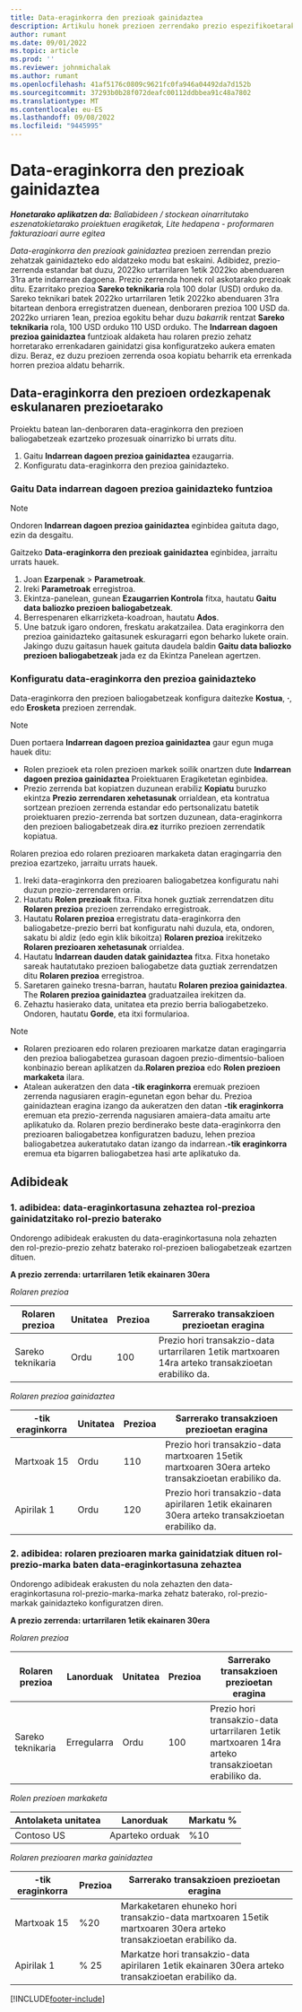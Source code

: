 ```yaml
---
title: Data-eraginkorra den prezioak gainidaztea
description: Artikulu honek prezioen zerrendako prezio espezifikoetarako prezioen gainidatziak nola konfiguratu azaltzen du.
author: rumant
ms.date: 09/01/2022
ms.topic: article
ms.prod: ''
ms.reviewer: johnmichalak
ms.author: rumant
ms.openlocfilehash: 41af5176c0809c9621fc0fa946a04492da7d152b
ms.sourcegitcommit: 37293b0b28f072deafc00112ddbbea91c48a7802
ms.translationtype: MT
ms.contentlocale: eu-ES
ms.lasthandoff: 09/08/2022
ms.locfileid: "9445995"
---
```

# <a name="date-effective-price-overrides"></a>Data-eraginkorra den prezioak gainidaztea 

_**Honetarako aplikatzen da:** Baliabideen / stockean oinarritutako eszenatokietarako proiektuen eragiketak, Lite hedapena - proformaren fakturazioari aurre egitea_

*Data-eraginkorra den prezioak gainidaztea* prezioen zerrendan prezio zehatzak gainidazteko edo aldatzeko modu bat eskaini. Adibidez, prezio-zerrenda estandar bat duzu, 2022ko urtarrilaren 1etik 2022ko abenduaren 31ra arte indarrean dagoena. Prezio zerrenda honek rol askotarako prezioak ditu. Ezarritako prezioa **Sareko teknikaria** rola 100 dolar (USD) orduko da. Sareko teknikari batek 2022ko urtarrilaren 1etik 2022ko abenduaren 31ra bitartean denbora erregistratzen duenean, denboraren prezioa 100 USD da. 2022ko urriaren 1ean, prezioa egokitu behar duzu *bakarrik* rentzat **Sareko teknikaria** rola, 100 USD orduko 110 USD orduko. The **Indarrean dagoen prezioa gainidaztea** funtzioak aldaketa hau rolaren prezio zehatz horretarako errenkadaren gainidatzi gisa konfiguratzeko aukera ematen dizu. Beraz, ez duzu prezioen zerrenda osoa kopiatu beharrik eta errenkada horren prezioa aldatu beharrik.

## <a name="date-effective-price-overrides-for-labor-pricing"></a>Data-eraginkorra den prezioen ordezkapenak eskulanaren prezioetarako

Proiektu batean lan-denboraren data-eraginkorra den prezioen baliogabetzeak ezartzeko prozesuak oinarrizko bi urrats ditu.

1. Gaitu **Indarrean dagoen prezioa gainidaztea** ezaugarria.
1. Konfiguratu data-eraginkorra den prezioa gainidazteko.

### <a name="enable-the-date-effective-price-overrides-feature"></a>Gaitu Data indarrean dagoen prezioa gainidazteko funtzioa

> [!NOTE]
> Ondoren **Indarrean dagoen prezioa gainidaztea** eginbidea gaituta dago, ezin da desgaitu.

Gaitzeko **Data-eraginkorra den prezioak gainidaztea** eginbidea, jarraitu urrats hauek.

1. Joan **Ezarpenak** \> **Parametroak**.
1. Ireki **Parametroak** erregistroa.
1. Ekintza-panelean, gunean **Ezaugarrien Kontrola** fitxa, hautatu **Gaitu data baliozko prezioen baliogabetzeak**.
1. Berrespenaren elkarrizketa-koadroan, hautatu **Ados**.
1. Une batzuk igaro ondoren, freskatu arakatzailea. Data eraginkorra den prezioa gainidazteko gaitasunek eskuragarri egon beharko lukete orain. Jakingo duzu gaitasun hauek gaituta daudela baldin **Gaitu data baliozko prezioen baliogabetzeak** jada ez da Ekintza Panelean agertzen.

### <a name="set-up-a-date-effective-price-override"></a>Konfiguratu data-eraginkorra den prezioa gainidazteko

Data-eraginkorra den prezioen baliogabetzeak konfigura daitezke **Kostua**, **·**, edo **Erosketa** prezioen zerrendak.

> [!NOTE]
>Duen portaera **Indarrean dagoen prezioa gainidaztea** gaur egun muga hauek ditu:
>
> - Rolen prezioek eta rolen prezioen markek soilik onartzen dute **Indarrean dagoen prezioa gainidaztea** Proiektuaren Eragiketetan eginbidea.
> - Prezio zerrenda bat kopiatzen duzunean erabiliz **Kopiatu** buruzko ekintza **Prezio zerrendaren xehetasunak** orrialdean, eta kontratua sortzean prezioen zerrenda estandar edo pertsonalizatu batetik proiektuaren prezio-zerrenda bat sortzen duzunean, data-eraginkorra den prezioen baliogabetzeak dira.**ez** iturriko prezioen zerrendatik kopiatua.

Rolaren prezioa edo rolaren prezioaren markaketa datan eragingarria den prezioa ezartzeko, jarraitu urrats hauek.

1. Ireki data-eraginkorra den prezioaren baliogabetzea konfiguratu nahi duzun prezio-zerrendaren orria.
1. Hautatu **Rolen prezioak** fitxa. Fitxa honek guztiak zerrendatzen ditu **Rolaren prezioa** prezioen zerrendako erregistroak.
1. Hautatu **Rolaren prezioa** erregistratu data-eraginkorra den baliogabetze-prezio berri bat konfiguratu nahi duzula, eta, ondoren, sakatu bi aldiz (edo egin klik bikoitza) **Rolaren prezioa** irekitzeko **Rolaren prezioaren xehetasunak** orrialdea.
1. Hautatu **Indarrean dauden datak gainidaztea** fitxa. Fitxa honetako sareak hautatutako prezioen baliogabetze data guztiak zerrendatzen ditu **Rolaren prezioa** erregistroa.
1. Saretaren gaineko tresna-barran, hautatu **Rolaren prezioa gainidaztea**. The **Rolaren prezioa gainidaztea** graduatzailea irekitzen da.
1. Zehaztu hasierako data, unitatea eta prezio berria baliogabetzeko. Ondoren, hautatu **Gorde**, eta itxi formularioa.

> [!NOTE]
> - Rolaren prezioaren edo rolaren prezioaren markatze datan eragingarria den prezioa baliogabetzea gurasoan dagoen prezio-dimentsio-balioen konbinazio berean aplikatzen da.**Rolaren prezioa** edo **Rolen prezioen markaketa** ilara.
> - Atalean aukeratzen den data **-tik eraginkorra** eremuak prezioen zerrenda nagusiaren eragin-egunetan egon behar du. Prezioa gainidaztean eragina izango da aukeratzen den datan **-tik eraginkorra** eremuan eta prezio-zerrenda nagusiaren amaiera-data amaitu arte aplikatuko da. Rolaren prezio berdinerako beste data-eraginkorra den prezioaren baliogabetzea konfiguratzen baduzu, lehen prezioa baliogabetzea aukeratutako datan izango da indarrean.**-tik eraginkorra** eremua eta bigarren baliogabetzea hasi arte aplikatuko da.

## <a name="examples"></a>Adibideak

### <a name="example-1-determining-date-effectivity-for-a-role-price-that-has-role-price-overrides"></a>1. adibidea: data-eraginkortasuna zehaztea rol-prezioa gainidatzitako rol-prezio baterako

Ondorengo adibideak erakusten du data-eraginkortasuna nola zehazten den rol-prezio-prezio zehatz baterako rol-prezioen baliogabetzeak ezartzen dituen.

**A prezio zerrenda: urtarrilaren 1etik ekainaren 30era**

*Rolaren prezioa*

| Rolaren prezioa | Unitatea | Prezioa | Sarrerako transakzioen prezioetan eragina |
|---|---|---|---|
| Sareko teknikaria | Ordu | 100 | Prezio hori transakzio-data urtarrilaren 1etik martxoaren 14ra arteko transakzioetan erabiliko da. |

*Rolaren prezioa gainidaztea*

| -tik eraginkorra | Unitatea | Prezioa | Sarrerako transakzioen prezioetan eragina |
|---|---|---|---|
| Martxoak 15 | Ordu | 110 | Prezio hori transakzio-data martxoaren 15etik martxoaren 30era arteko transakzioetan erabiliko da. |
| Apirilak 1 | Ordu | 120 | Prezio hori transakzio-data apirilaren 1etik ekainaren 30era arteko transakzioetan erabiliko da. |

### <a name="example-2-determining-date-effectivity-for-a-role-price-markup-that-has-role-price-markup-overrides"></a>2. adibidea: rolaren prezioaren marka gainidatziak dituen rol-prezio-marka baten data-eraginkortasuna zehaztea

Ondorengo adibideak erakusten du nola zehazten den data-eraginkortasuna rol-prezio-marka-marka zehatz baterako, rol-prezio-markak gainidazteko konfiguratzen diren.

**A prezio zerrenda: urtarrilaren 1etik ekainaren 30era**

*Rolaren prezioa*

| Rolaren prezioa | Lanorduak | Unitatea | Prezioa | Sarrerako transakzioen prezioetan eragina |
|---|---|---|---|---|
| Sareko teknikaria | Erregularra | Ordu | 100 | Prezio hori transakzio-data urtarrilaren 1etik martxoaren 14ra arteko transakzioetan erabiliko da. |

*Rolen prezioen markaketa*

| Antolaketa unitatea | Lanorduak | Markatu % |
|---|---|---|
| Contoso US | Aparteko orduak | %10 |

*Rolaren prezioaren marka gainidaztea*

| -tik eraginkorra | Prezioa | Sarrerako transakzioen prezioetan eragina |
|---|---|---|
| Martxoak 15 | %20 | Markaketaren ehuneko hori transakzio-data martxoaren 15etik martxoaren 30era arteko transakzioetan erabiliko da. |
| Apirilak 1 | % 25 | Markatze hori transakzio-data apirilaren 1etik ekainaren 30era arteko transakzioetan erabiliko da. |

[!INCLUDE[footer-include](../includes/footer-banner.md)]
